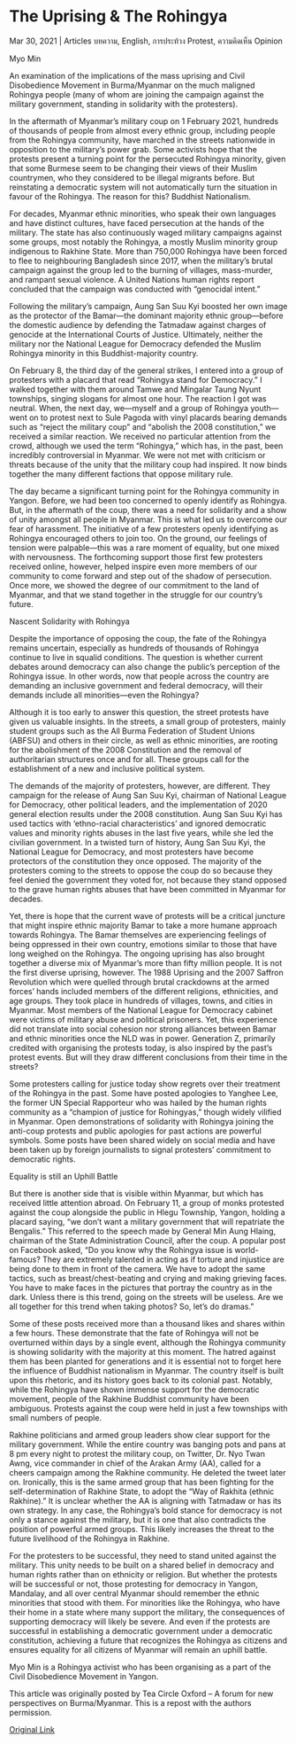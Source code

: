 # The Uprising & The Rohingya

Mar 30, 2021 | Articles บทความ, English, การประท้วง Protest, ความคิดเห็น Opinion





Myo Min

An examination of the implications of the mass uprising and Civil Disobedience Movement in Burma/Myanmar on the much maligned Rohingya people (many of whom are joining the campaign against the military government, standing in solidarity with the protesters).

In the aftermath of Myanmar’s military coup on 1 February 2021, hundreds of thousands of people from almost every ethnic group, including people from the Rohingya community, have marched in the streets nationwide in opposition to the military’s power grab. Some activists hope that the protests present a turning point for the persecuted Rohingya minority, given that some Burmese seem to be changing their views of their Muslim countrymen, who they considered to be illegal migrants before. But reinstating a democratic system will not automatically turn the situation in favour of the Rohingya. The reason for this? Buddhist Nationalism.

For decades, Myanmar ethnic minorities, who speak their own languages and have distinct cultures, have faced persecution at the hands of the military. The state has also continuously waged military campaigns against some groups, most notably the Rohingya, a mostly Muslim minority group indigenous to Rakhine State. More than 750,000 Rohingya have been forced to flee to neighbouring Bangladesh since 2017, when the military’s brutal campaign against the group led to the burning of villages, mass-murder, and rampant sexual violence. A United Nations human rights report concluded that the campaign was conducted with “genocidal intent.”

Following the military’s campaign, Aung San Suu Kyi boosted her own image as the protector of the Bamar—the dominant majority ethnic group—before the domestic audience by defending the Tatmadaw against charges of genocide at the International Courts of Justice. Ultimately, neither the military nor the National League for Democracy defended the Muslim Rohingya minority in this Buddhist-majority country.

On February 8, the third day of the general strikes, I entered into a group of protesters with a placard that read “Rohingya stand for Democracy.” I walked together with them around Tamwe and Mingalar Taung Nyunt townships, singing slogans for almost one hour. The reaction I got was neutral. When, the next day, we—myself and a group of Rohingya youth—went on to protest next to Sule Pagoda with vinyl placards bearing demands such as “reject the military coup” and “abolish the 2008 constitution,” we received a similar reaction. We received no particular attention from the crowd, although we used the term “Rohingya,” which has, in the past, been incredibly controversial in Myanmar. We were not met with criticism or threats because of the unity that the military coup had inspired. It now binds together the many different factions that oppose military rule.

The day became a significant turning point for the Rohingya community in Yangon. Before, we had been too concerned to openly identify as Rohingya. But, in the aftermath of the coup, there was a need for solidarity and a show of unity amongst all people in Myanmar. This is what led us to overcome our fear of harassment. The initiative of a few protesters openly identifying as Rohingya encouraged others to join too. On the ground, our feelings of tension were palpable—this was a rare moment of equality, but one mixed with nervousness. The forthcoming support those first few protesters received online, however, helped inspire even more members of our community to come forward and step out of the shadow of persecution. Once more, we showed the degree of our commitment to the land of Myanmar, and that we stand together in the struggle for our country’s future.

Nascent Solidarity with Rohingya

Despite the importance of opposing the coup, the fate of the Rohingya remains uncertain, especially as hundreds of thousands of Rohingya continue to live in squalid conditions. The question is whether current debates around democracy can also change the public’s perception of the Rohingya issue. In other words, now that people across the country are demanding an inclusive government and federal democracy, will their demands include all minorities—even the Rohingya?

Although it is too early to answer this question, the street protests have given us valuable insights. In the streets, a small group of protesters, mainly student groups such as the All Burma Federation of Student Unions (ABFSU) and others in their circle, as well as ethnic minorities, are rooting for the abolishment of the 2008 Constitution and the removal of authoritarian structures once and for all. These groups call for the establishment of a new and inclusive political system.

The demands of the majority of protesters, however, are different. They campaign for the release of Aung San Suu Kyi, chairman of National League for Democracy, other political leaders, and the implementation of 2020 general election results under the 2008 constitution. Aung San Suu Kyi has used tactics with ‘ethno-racial characteristics’ and ignored democratic values and minority rights abuses in the last five years, while she led the civilian government. In a twisted turn of history, Aung San Suu Kyi, the National League for Democracy, and most protesters have become protectors of the constitution they once opposed. The majority of the protesters coming to the streets to oppose the coup do so because they feel denied the government they voted for, not because they stand opposed to the grave human rights abuses that have been committed in Myanmar for decades.

Yet, there is hope that the current wave of protests will be a critical juncture that might inspire ethnic majority Bamar to take a more humane approach towards Rohingya. The Bamar themselves are experiencing feelings of being oppressed in their own country, emotions similar to those that have long weighed on the Rohingya. The ongoing uprising has also brought together a diverse mix of Myanmar’s more than fifty million people. It is not the first diverse uprising, however. The 1988 Uprising and the 2007 Saffron Revolution which were quelled through brutal crackdowns at the armed forces’ hands included members of the different religions, ethnicities, and age groups. They took place in hundreds of villages, towns, and cities in Myanmar. Most members of the National League for Democracy cabinet were victims of military abuse and political prisoners. Yet, this experience did not translate into social cohesion nor strong alliances between Bamar and ethnic minorities once the NLD was in power. Generation Z, primarily credited with organising the protests today, is also inspired by the past’s protest events. But will they draw different conclusions from their time in the streets?

Some protesters calling for justice today show regrets over their treatment of the Rohingya in the past. Some have posted apologies to Yanghee Lee, the former UN Special Rapporteur who was hailed by the human rights community as a “champion of justice for Rohingyas,” though widely vilified in Myanmar. Open demonstrations of solidarity with Rohingya joining the anti-coup protests and public apologies for past actions are powerful symbols. Some posts have been shared widely on social media and have been taken up by foreign journalists to signal protesters’ commitment to democratic rights.

Equality is still an Uphill Battle

But there is another side that is visible within Myanmar, but which has received little attention abroad. On February 11, a group of monks protested against the coup alongside the public in Hlegu Township, Yangon, holding a placard saying, “we don’t want a military government that will repatriate the Bengalis.” This referred to the speech made by General Min Aung Hlaing, chairman of the State Administration Council, after the coup. A popular post on Facebook asked, “Do you know why the Rohingya issue is world-famous? They are extremely talented in acting as if torture and injustice are being done to them in front of the camera. We have to adopt the same tactics, such as breast/chest-beating and crying and making grieving faces. You have to make faces in the pictures that portray the country as in the dark. Unless there is this trend, going on the streets will be useless. Are we all together for this trend when taking photos? So, let’s do dramas.”

Some of these posts received more than a thousand likes and shares within a few hours. These demonstrate that the fate of Rohingya will not be overturned within days by a single event, although the Rohingya community is showing solidarity with the majority at this moment. The hatred against them has been planted for generations and it is essential not to forget here the influence of Buddhist nationalism in Myanmar. The country itself is built upon this rhetoric, and its history goes back to its colonial past. Notably, while the Rohingya have shown immense support for the democratic movement, people of the Rakhine Buddhist community have been ambiguous. Protests against the coup were held in just a few townships with small numbers of people.

Rakhine politicians and armed group leaders show clear support for the military government. While the entire country was banging pots and pans at 8 pm every night to protest the military coup, on Twitter, Dr. Nyo Twan Awng, vice commander in chief of the Arakan Army (AA), called for a cheers campaign among the Rakhine community. He deleted the tweet later on. Ironically, this is the same armed group that has been fighting for the self-determination of Rakhine State, to adopt the “Way of Rakhita (ethnic Rakhine).” It is unclear whether the AA is aligning with Tatmadaw or has its own strategy. In any case, the Rohingya’s bold stance for democracy is not only a stance against the military, but it is one that also contradicts the position of powerful armed groups. This likely increases the threat to the future livelihood of the Rohingya in Rakhine.

For the protesters to be successful, they need to stand united against the military. This unity needs to be built on a shared belief in democracy and human rights rather than on ethnicity or religion. But whether the protests will be successful or not, those protesting for democracy in Yangon, Mandalay, and all over central Myanmar should remember the ethnic minorities that stood with them. For minorities like the Rohingya, who have their home in a state where many support the military, the consequences of supporting democracy will likely be severe. And even if the protests are successful in establishing a democratic government under a democratic constitution, achieving a future that recognizes the Rohingya as citizens and ensures equality for all citizens of Myanmar will remain an uphill battle.

Myo Min is a Rohingya activist who has been organising as a part of the Civil Disobedience Movement in Yangon.

This article was originally posted by Tea Circle Oxford – A forum for new perspectives on Burma/Myanmar. This is a repost with the authors permission.



[Original Link](https://www.dindeng.com/the-uprising-the-rohingya/)